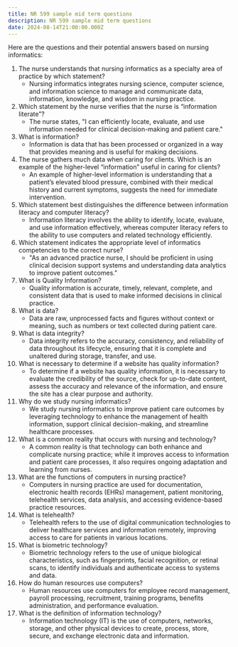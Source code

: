 ```yaml
---
title: NR 599 sample mid term questions
description: NR 599 sample mid term questions
date: 2024-08-14T21:00:00.000Z
---
```


Here are the questions and their potential answers based on nursing informatics:

1. The nurse understands that nursing informatics as a specialty area of practice by which statement?
   * Nursing informatics integrates nursing science, computer science, and information science to manage and communicate data, information, knowledge, and wisdom in nursing practice.
2. Which statement by the nurse verifies that the nurse is “information literate”?
   * The nurse states, "I can efficiently locate, evaluate, and use information needed for clinical decision-making and patient care."
3. What is information?
   * Information is data that has been processed or organized in a way that provides meaning and is useful for making decisions.
4. The nurse gathers much data when caring for clients. Which is an example of the higher-level “information” useful in caring for clients?
   * An example of higher-level information is understanding that a patient’s elevated blood pressure, combined with their medical history and current symptoms, suggests the need for immediate intervention.
5. Which statement best distinguishes the difference between information literacy and computer literacy?
   * Information literacy involves the ability to identify, locate, evaluate, and use information effectively, whereas computer literacy refers to the ability to use computers and related technology efficiently.
6. Which statement indicates the appropriate level of informatics competencies to the correct nurse?
   * "As an advanced practice nurse, I should be proficient in using clinical decision support systems and understanding data analytics to improve patient outcomes."
7. What is Quality Information?
   * Quality information is accurate, timely, relevant, complete, and consistent data that is used to make informed decisions in clinical practice.
8. What is data?
   * Data are raw, unprocessed facts and figures without context or meaning, such as numbers or text collected during patient care.
9. What is data integrity?
   * Data integrity refers to the accuracy, consistency, and reliability of data throughout its lifecycle, ensuring that it is complete and unaltered during storage, transfer, and use.
10. What is necessary to determine if a website has quality information?
    * To determine if a website has quality information, it is necessary to evaluate the credibility of the source, check for up-to-date content, assess the accuracy and relevance of the information, and ensure the site has a clear purpose and authority.
11. Why do we study nursing informatics?
    * We study nursing informatics to improve patient care outcomes by leveraging technology to enhance the management of health information, support clinical decision-making, and streamline healthcare processes.
12. What is a common reality that occurs with nursing and technology?
    * A common reality is that technology can both enhance and complicate nursing practice; while it improves access to information and patient care processes, it also requires ongoing adaptation and learning from nurses.
13. What are the functions of computers in nursing practice?
    * Computers in nursing practice are used for documentation, electronic health records (EHRs) management, patient monitoring, telehealth services, data analysis, and accessing evidence-based practice resources.
14. What is telehealth?
    * Telehealth refers to the use of digital communication technologies to deliver healthcare services and information remotely, improving access to care for patients in various locations.
15. What is biometric technology?
    * Biometric technology refers to the use of unique biological characteristics, such as fingerprints, facial recognition, or retinal scans, to identify individuals and authenticate access to systems and data.
16. How do human resources use computers?
    * Human resources use computers for employee record management, payroll processing, recruitment, training programs, benefits administration, and performance evaluation.
17. What is the definition of information technology?
    * Information technology (IT) is the use of computers, networks, storage, and other physical devices to create, process, store, secure, and exchange electronic data and information.
